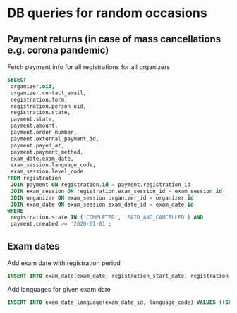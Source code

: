 # DB queries for random occasions

## Payment returns (in case of mass cancellations e.g. corona pandemic)

Fetch payment info for all registrations for all organizers

``` sql
SELECT
 organizer.oid,
 organizer.contact_email,
 registration.form,
 registration.person_oid,
 registration.state,
 payment.state,
 payment.amount,
 payment.order_number,
 payment.external_payment_id,
 payment.payed_at,
 payment.payment_method,
 exam_date.exam_date,
 exam_session.language_code,
 exam_session.level_code
FROM registration
 JOIN payment ON registration.id = payment.registration_id
 JOIN exam_session ON registration.exam_session_id = exam_session.id
 JOIN organizer ON exam_session.organizer_id = organizer.id
 JOIN exam_date ON exam_session.exam_date_id = exam_date.id
WHERE
 registration.state IN ('COMPLETED', 'PAID_AND_CANCELLED') AND
 payment.created >= '2020-01-01';
```

## Exam dates

Add exam date with registration period

```sql
INSERT INTO exam_date(exam_date, registration_start_date, registration_end_date) VALUES ('2020-08-22', '2020-06-01', '2020-06-12');
```

Add languages for given exam date

```sql
INSERT INTO exam_date_language(exam_date_id, language_code) VALUES ((SELECT id FROM exam_date WHERE exam_date = '2020-08-22'), 'eng');
```
